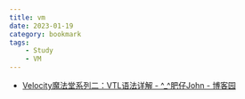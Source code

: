 ```yaml
---
title: vm
date: 2023-01-19
category: bookmark
tags:
    - Study
    - VM
---
```


- [Velocity魔法堂系列二：VTL语法详解 - \^\_\^肥仔John - 博客园](https://www.cnblogs.com/fsjohnhuang/p/4112866.html)
